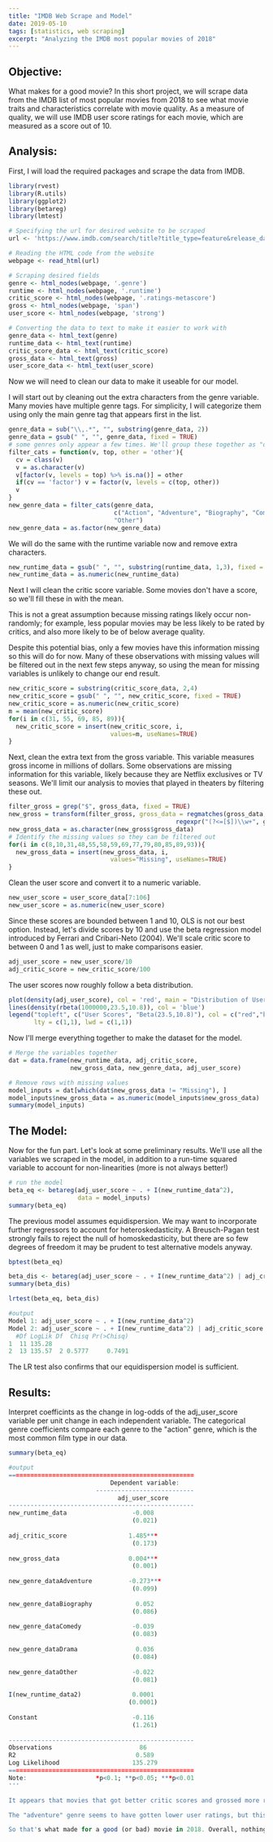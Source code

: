 ```yaml
---
title: "IMDB Web Scrape and Model"
date: 2019-05-10
tags: [statistics, web scraping]
excerpt: "Analyzing the IMDB most popular movies of 2018"
---
```


## Objective:

What makes for a good movie? In this short project, we will scrape data from the IMDB list of most popular movies from 2018 to see what movie traits and characteristics correlate with movie quality. As a measure of quality, we will use IMDB user score ratings for each movie, which are measured as a score out of 10.

## Analysis:

First, I will load the required packages and scrape the data from IMDB.

```r
library(rvest)
library(R.utils)
library(ggplot2)
library(betareg)
library(lmtest)

# Specifying the url for desired website to be scraped
url <- 'https://www.imdb.com/search/title?title_type=feature&release_date=2018-01-01,2018-12-31&count=100&view=advanced'

# Reading the HTML code from the website
webpage <- read_html(url)

# Scraping desired fields
genre <- html_nodes(webpage, '.genre')
runtime <- html_nodes(webpage, '.runtime')
critic_score <- html_nodes(webpage, '.ratings-metascore')
gross <- html_nodes(webpage, 'span')
user_score <- html_nodes(webpage, 'strong')

# Converting the data to text to make it easier to work with
genre_data <- html_text(genre)
runtime_data <- html_text(runtime)
critic_score_data <- html_text(critic_score)
gross_data <- html_text(gross)
user_score_data <- html_text(user_score)
```

Now we will need to clean our data to make it useable for our model.

I will start out by cleaning out the extra characters from the genre variable. Many movies have multiple genre tags. For simplicity, I will categorize them using only the main genre tag that appears first in the list.

```r
genre_data = sub("\\,.*", "", substring(genre_data, 2))
genre_data = gsub(" ", "", genre_data, fixed = TRUE)
# some genres only appear a few times. We'll group these together as "other"
filter_cats = function(v, top, other = 'other'){
  cv = class(v)
  v = as.character(v)
  v[factor(v, levels = top) %>% is.na()] = other
  if(cv == 'factor') v = factor(v, levels = c(top, other))
  v
}
new_genre_data = filter_cats(genre_data,
                             c("Action", "Adventure", "Biography", "Comedy", "Drama"),
                             "Other")
new_genre_data = as.factor(new_genre_data)
```

We will do the same with the runtime variable now and remove extra characters.

```r
new_runtime_data = gsub(" ", "", substring(runtime_data, 1,3), fixed = TRUE)
new_runtime_data = as.numeric(new_runtime_data)
```

Next I will clean the critic score variable. Some movies don't have a score, so we'll fill these in with the mean. 

This is not a great assumption because missing ratings likely occur non-randomly; for example, less popular movies may be less likely to be rated by critics, and also more likely to be of below average quality.

Despite this potential bias, only a few movies have this information missing so this will do for now. Many of these observations with missing values will be filtered out in the next few steps anyway, so using the mean for missing variables is unlikely to change our end result.

```r
new_critic_score = substring(critic_score_data, 2,4)
new_critic_score = gsub(" ", "", new_critic_score, fixed = TRUE)
new_critic_score = as.numeric(new_critic_score)
m = mean(new_critic_score)
for(i in c(31, 55, 69, 85, 89)){
  new_critic_score = insert(new_critic_score, i,
                            values=m, useNames=TRUE)
}

```

Next, clean the extra text from the gross variable. This variable measures gross income in millions of dollars. Some observations are missing information for this variable, likely because they are Netflix exclusives or TV seasons. We'll limit our analysis to movies that played in theaters by filtering these out. 

```r
filter_gross = grep("$", gross_data, fixed = TRUE)
new_gross = transform(filter_gross, gross_data = regmatches(gross_data,
                                              regexpr("(?<=[$])\\w+", gross_data, perl = TRUE)))
new_gross_data = as.character(new_gross$gross_data)
# Identify the missing values so they can be filtered out
for(i in c(8,10,31,48,55,58,59,69,77,79,80,85,89,93)){
  new_gross_data = insert(new_gross_data, i,
                            values="Missing", useNames=TRUE)
}
```

Clean the user score and convert it to a numeric variable.

```r
new_user_score = user_score_data[7:106]
new_user_score = as.numeric(new_user_score)
```

Since these scores are bounded between 1 and 10, OLS is not our best option. Instead, let's divide scores by 10 and use the beta regression model introduced by Ferrari and Cribari-Neto (2004). We'll scale critic score to between 0 and 1 as well, just to make comparisons easier.

```r
adj_user_score = new_user_score/10
adj_critic_score = new_critic_score/100
```

The user scores now roughly follow a beta distribution.

```r
plot(density(adj_user_score), col = 'red', main = "Distribution of User Scores", xlim=c(0,1))
lines(density(rbeta(1000000,23.5,10.8)), col = 'blue')
legend("topleft", c("User Scores", "Beta(23.5,10.8)"), col = c("red","blue"),
       lty = c(1,1), lwd = c(1,1))
```

Now I'll merge everything together to make the dataset for the model.

```r
# Merge the variables together
dat = data.frame(new_runtime_data, adj_critic_score,
                 new_gross_data, new_genre_data, adj_user_score)

# Remove rows with missing values
model_inputs = dat[which(dat$new_gross_data != "Missing"), ]
model_inputs$new_gross_data = as.numeric(model_inputs$new_gross_data)
summary(model_inputs)
```


## The Model:

Now for the fun part. Let's look at some preliminary results. We'll use all the variables we scraped in the model, in addition to a run-time squared variable to account for non-linearities (more is not always better!)

```r
# run the model
beta_eq <- betareg(adj_user_score ~ . + I(new_runtime_data^2),
                   data = model_inputs)
summary(beta_eq)
```

The previous model assumes equidispersion. We may want to incorporate further regressors to account for heteroskedasticity. A Breusch-Pagan test strongly fails to reject the null of homoskedasticity, but there are so few degrees of freedom it may be prudent to test alternative models anyway.

```r
bptest(beta_eq) 

beta_dis <- betareg(adj_user_score ~ . + I(new_runtime_data^2) | adj_critic_score + new_gross_data, data = model_inputs)
summary(beta_dis)

lrtest(beta_eq, beta_dis)
```
```r
#output
Model 1: adj_user_score ~ . + I(new_runtime_data^2)
Model 2: adj_user_score ~ . + I(new_runtime_data^2) | adj_critic_score + new_gross_data
  #Df LogLik Df  Chisq Pr(>Chisq)
1  11 135.28                     
2  13 135.57  2 0.5777     0.7491
```
The LR test also confirms that our equidispersion model is sufficient.

## Results:

Interpret coefficints as the change in log-odds of the adj_user_score variable per unit change in each independent variable. The categorical genre coefficients compare each genre to the "action" genre, which is the most common film type in our data.

```r
summary(beta_eq)
```
```r
#output
===================================================
                            Dependent variable:    
                        ---------------------------
                              adj_user_score       
---------------------------------------------------
new_runtime_data                  -0.008           
                                  (0.021)          
                                                   
adj_critic_score                 1.485***          
                                  (0.173)          
                                                   
new_gross_data                   0.004***          
                                  (0.001)          
                                                   
new_genre_dataAdventure          -0.273***         
                                  (0.099)          
                                                   
new_genre_dataBiography            0.052           
                                  (0.086)          
                                                   
new_genre_dataComedy              -0.039           
                                  (0.083)          
                                                   
new_genre_dataDrama                0.036           
                                  (0.084)          
                                                   
new_genre_dataOther               -0.022           
                                  (0.081)          
                                                   
I(new_runtime_data2)              0.0001           
                                 (0.0001)          
                                                   
Constant                          -0.116           
                                  (1.261)          
                                                   
---------------------------------------------------
Observations                        86             
R2                                 0.589           
Log Likelihood                    135.279          
===================================================
Note:                   *p<0.1; **p<0.05; ***p<0.01
'''

It appears that movies that got better critic scores and grossed more received better user ratings as well. This should be fairly expected. 

The "adventure" genre seems to have gotten lower user ratings, but this may just be due to there being only seven movies in this genre. A few bad movies tagged with this genre (Goosebumps 2, Holmes & Watson) can pull the entire average down by quite a bit.

So that's what made for a good (or bad) movie in 2018. Overall, nothing too surprising. Would be fun to see if we find similar results in the most popular movies in other years as well.

